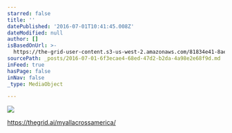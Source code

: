 ```yaml
---
starred: false
title: ''
datePublished: '2016-07-01T10:41:45.008Z'
dateModified: null
author: []
isBasedOnUrl: >-
  https://the-grid-user-content.s3-us-west-2.amazonaws.com/81834e41-8ae3-41a9-a396-f8c79e06bfe3.jpg
sourcePath: _posts/2016-07-01-6f3ecae4-68ed-47d2-b2da-4a98e2e68f9d.md
inFeed: true
hasPage: false
inNav: false
_type: MediaObject

---
```

![](https://the-grid-user-content.s3-us-west-2.amazonaws.com/81834e41-8ae3-41a9-a396-f8c79e06bfe3.jpg)

https://thegrid.ai/myallacrossamerica/